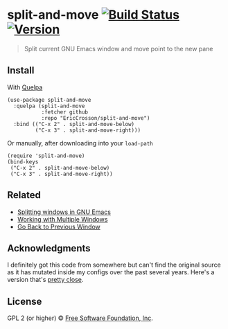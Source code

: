 # split-and-move [![Build Status](https://travis-ci.org/EricCrosson/split-and-move.svg?branch=master)](https://travis-ci.org/EricCrosson/split-and-move) [![Version](https://img.shields.io/github/tag/EricCrosson/split-and-move.svg)](https://github.com/EricCrosson/split-and-move/releases)

> Split current GNU Emacs window and move point to the new pane

## Install

With [Quelpa](https://framagit.org/steckerhalter/quelpa)

``` {.sourceCode .lisp}
(use-package split-and-move
  :quelpa (split-and-move
           :fetcher github
           :repo "EricCrosson/split-and-move")
  :bind (("C-x 2" . split-and-move-below)
         ("C-x 3" . split-and-move-right)))
```

Or manually, after downloading into your `load-path`

``` {.sourceCode .lisp}
(require 'split-and-move)
(bind-keys
 ("C-x 2" . split-and-move-below)
 ("C-x 3" . split-and-move-right))
```

## Related

- [Splitting windows in GNU Emacs](https://www.gnu.org/software/emacs/manual/html_node/emacs/Split-Window.html)
- [Working with Multiple Windows](https://emacshints.wordpress.com/2013/10/18/working-with-multiple-windows/)
- [Go Back to Previous Window](http://emacsredux.com/blog/2013/03/30/go-back-to-previous-window/)

## Acknowledgments

I definitely got this code from somewhere but can't find the original
source as it has mutated inside my configs over the past several
years. Here's a version that's
[pretty close](https://github.com/magnars/.emacs.d/blob/4b9fa80cd3e26d8f802ed07ad6f8c3b5f697b072/defuns/buffer-defuns.el#L37).

## License

GPL 2 (or higher) © [Free Software Foundation, Inc](http://www.fsf.org/about).
